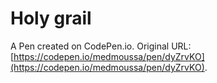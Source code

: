 # Holy grail

A Pen created on CodePen.io. Original URL: [https://codepen.io/medmoussa/pen/dyZrvKO](https://codepen.io/medmoussa/pen/dyZrvKO).

